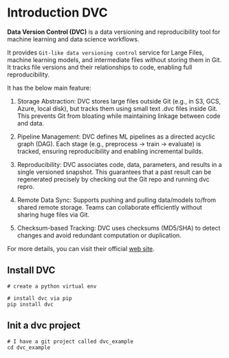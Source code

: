 # Introduction DVC

**Data Version Control (DVC)** is a data versioning and reproducibility tool for machine learning and data science workflows. 

It provides `Git-like data versioning control` service for Large Files, machine learning models, and intermediate files without storing them in Git. 
It tracks file versions and their relationships to code, enabling full reproducibility.

It has the below main feature:

1. Storage Abstraction: DVC stores large files outside Git (e.g., in S3, GCS, Azure, local disk), but tracks them using small text .dvc files inside Git. 
                       This prevents Git from bloating while maintaining linkage between code and data.

2. Pipeline Management: DVC defines ML pipelines as a directed acyclic graph (DAG). Each stage (e.g., preprocess → train → evaluate) is tracked, ensuring reproducibility and enabling incremental builds.

3. Reproducibility: DVC associates code, data, parameters, and results in a single versioned snapshot. This guarantees that a past result can be regenerated precisely by checking out the Git repo and running dvc repro.

4. Remote Data Sync: Supports pushing and pulling data/models to/from shared remote storage. Teams can collaborate efficiently without sharing huge files via Git.

5. Checksum-based Tracking: DVC uses checksums (MD5/SHA) to detect changes and avoid redundant computation or duplication.

For more details, you can visit their official [web site](https://dvc.org/doc).

## Install DVC

```shell
# create a python virtual env

# install dvc via pip
pip install dvc
```

## Init a dvc project

```shell
# I have a git project called dvc_example
cd dvc_example


```